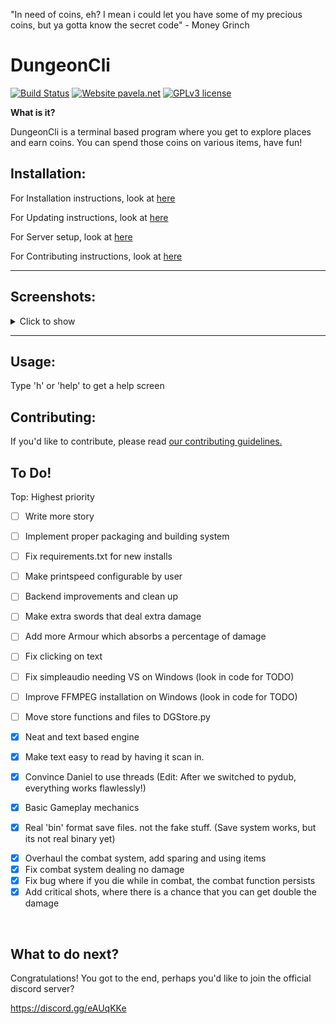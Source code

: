 "In need of coins, eh? I mean i could let you have some of my precious coins, but ya gotta know the secret code" - Money Grinch
# DungeonCli
[![Build Status](https://jenkins.pavela.net/buildStatus/icon?job=DungeonCI%2Fmaster)](https://jenkins.pavela.net/blue/organizations/jenkins/DungeonCI/branches)
[![Website pavela.net](https://img.shields.io/website-up-down-green-red/http/pavela.net)](http://pavela.net/DungeonCli/)
[![GPLv3 license](https://img.shields.io/badge/License-GPLv3-blue.svg)](https://github.com/daniel071/DungeonCli/blob/master/LICENSE)


**What is it?**

DungeonCli is a terminal based program where you get to explore
places and earn coins. You can spend those coins on various items,
have fun!

## Installation:

For Installation instructions, look at
[here](Docs/Installation.md)

For Updating instructions, look at
[here](Docs/Updating.md)

For Server setup, look at
[here](Docs/Servers.md)

For Contributing instructions, look at
[here](CONTRIBUTING.md)

---


## Screenshots:
<details>
<summary>Click to show</summary>
<br>

**The start screen**

![The start screen](https://github.com/daniel071/DungeonCli/blob/master/Images/Screenshots/v0.3.1%20Start%20Screen.png)

**Common commands**

![Common commands](https://github.com/daniel071/DungeonCli/blob/master/Images/Screenshots/v0.3.1%20common%20commands.png)

**Healing**

![Healing](https://github.com/daniel071/DungeonCli/blob/master/Images/Screenshots/NewestHealingSystem.gif)

**The combat system**

![The combat system](https://github.com/daniel071/DungeonCli/blob/master/Images/Screenshots/NewestCombatSystem.gif)

**The Store**

![The Store](https://github.com/daniel071/DungeonCli/blob/master/Images/Screenshots/v0.3.0%20store.png)
</details>

---

## Usage:
Type 'h' or 'help' to get a help screen

## Contributing:
If you'd like to contribute, please read [our contributing guidelines.](CONTRIBUTING.md)
<br>

## To Do!
<!--  - [ ] Neat and text based engine ???? --->
Top: Highest priority
- [ ] Write more story
- [ ] Implement proper packaging and building system
- [ ] Fix requirements.txt for new installs
- [ ] Make printspeed configurable by user
- [ ] Backend improvements and clean up
- [ ] Make extra swords that deal extra damage
- [ ] Add more Armour which absorbs a percentage of damage
- [ ] Fix clicking on text
- [ ] Fix simpleaudio needing VS on Windows (look in code for TODO)
- [ ] Improve FFMPEG installation on Windows (look in code for TODO)
- [ ] Move store functions and files to DGStore.py

- [x] Neat and text based engine
- [x] Make text easy to read by having it scan in.
- [x] Convince Daniel to use threads (Edit: After we switched to pydub, everything works flawlessly!)
- [x] Basic Gameplay mechanics
- [x] Real 'bin' format save files. not the fake stuff. (Save system works, but its not real binary yet)
<!-- New save system is not real binary. --->
- [x] Overhaul the combat system, add sparing and using items
- [x] Fix combat system dealing no damage
- [x] Fix bug where if you die while in combat, the combat function persists
- [x] Add critical shots, where there is a chance that you can get double the damage

<br>

## What to do next?
Congratulations! You got to the end, perhaps you'd like to join the official
discord server?

https://discord.gg/eAUqKKe
